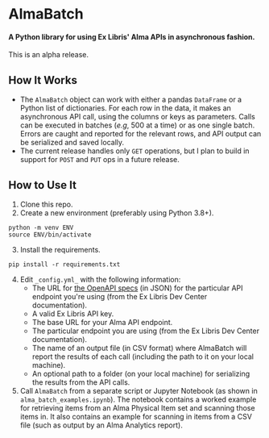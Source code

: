 # AlmaBatch
#### A Python library for using Ex Libris' Alma APIs in asynchronous fashion. 
This is an alpha release. 

## How It Works
- The `AlmaBatch` object can work with either a pandas `DataFrame` or a Python list of dictionaries. For each row in the data, it makes an asynchronous API call, using the columns or keys as parameters. Calls can be executed in batches (_e.g_, 500 at a time) or as one single batch. Errors are caught and reported for the relevant rows, and API output can be serialized and saved locally.
- The current release handles only `GET` operations, but I plan to build in support for `POST` and `PUT` ops in a future release.


## How to Use It
1. Clone this repo.
2. Create a new environment (preferably using Python 3.8+).
```
python -m venv ENV
source ENV/bin/activate
```
3. Install the requirements.
```
pip install -r requirements.txt
```
4. Edit `_config.yml_` with the following information:
   - The URL for [the OpenAPI specs](https://developers.exlibrisgroup.com/blog/openapi-support-in-alma-apis/) (in JSON) for the particular API endpoint you're using (from the Ex Libris Dev Center documentation).
   - A valid Ex Libris API key.
   - The base URL for your Alma API endpoint.
   - The particular endpoint you are using (from the Ex Libris Dev Center documentation).
   - The name of an output file (in CSV format) where AlmaBatch will report the results of each call (including the path to it on your local machine).
   - An optional path to a folder (on your local machine) for serializing the results from the API calls.
5. Call `AlmaBatch` from a separate script or Jupyter Notebook (as shown in `alma_batch_examples.ipynb`). The notebook contains a worked example for retrieving items from an Alma Physical Item set and scanning those items in. It also contains an example for scanning in items from a CSV file (such as output by an Alma Analytics report). 
   
